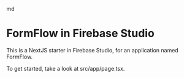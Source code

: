 md
# FormFlow in Firebase Studio

This is a NextJS starter in Firebase Studio, for an application named FormFlow.

To get started, take a look at src/app/page.tsx.

